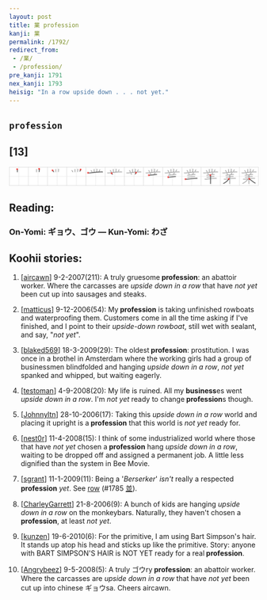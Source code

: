 ```yaml
---
layout: post
title: 業 profession
kanji: 業
permalink: /1792/
redirect_from:
 - /業/
 - /profession/
pre_kanji: 1791
nex_kanji: 1793
heisig: "In a row upside down . . . not yet."
---
```


## `profession`

## [13]

<div class="stroke"><img src="../images/E6A5AD.png" /></div>

## Reading:

### On-Yomi: ギョウ、ゴウ &mdash; Kun-Yomi: わざ

## Koohii stories:

1) [<a href="http://kanji.koohii.com/profile/aircawn">aircawn</a>] 9-2-2007(211): A truly gruesome<strong> profession</strong>: an abattoir worker. Where the carcasses are <em>upside down in a row</em> that have <em>not yet</em> been cut up into sausages and steaks. 

2) [<a href="http://kanji.koohii.com/profile/matticus">matticus</a>] 9-12-2006(54): My<strong> profession</strong> is taking unfinished rowboats and waterproofing them. Customers come in all the time asking if I&#039;ve finished, and I point to their <em>upside-down rowboat</em>, still wet with sealant, and say, &quot;<em>not yet</em>&quot;. 

3) [<a href="http://kanji.koohii.com/profile/blaked569">blaked569</a>] 18-3-2009(29): The oldest<strong> profession</strong>: prostitution. I was once in a brothel in Amsterdam where the working girls had a group of businessmen blindfolded and hanging <em>upside down in a row</em>, <em>not yet</em> spanked and whipped, but waiting eagerly. 

4) [<a href="http://kanji.koohii.com/profile/testoman">testoman</a>] 4-9-2008(20): My life is ruined. All my <strong>business</strong>es went <em>upside down in a row</em>. I&#039;m <em>not yet</em> ready to change<strong> profession</strong>s though. 

5) [<a href="http://kanji.koohii.com/profile/Johnnyltn">Johnnyltn</a>] 28-10-2006(17): Taking this <em>upside down in a row</em> world and placing it upright is a<strong> profession</strong> that this world is <em>not yet</em> ready for. 

6) [<a href="http://kanji.koohii.com/profile/nest0r">nest0r</a>] 11-4-2008(15): I think of some industrialized world where those that have <em>not yet</em> chosen a<strong> profession</strong> hang <em>upside down in a row</em>, waiting to be dropped off and assigned a permanent job. A little less dignified than the system in Bee Movie. 

7) [<a href="http://kanji.koohii.com/profile/sgrant">sgrant</a>] 11-1-2009(11): Being a &#039;<em>Berserker</em>&#039; <em>isn&#039;t</em> really a respected<strong> profession</strong> <em>yet</em>. See <a href="../1785">row</a> <span class="index">(#1785 <a href="http://jisho.org/kanji/details/並">並</a>)</span>. 

8) [<a href="http://kanji.koohii.com/profile/CharleyGarrett">CharleyGarrett</a>] 21-8-2006(9): A bunch of kids are hanging <em>upside down in a row</em> on the monkeybars. Naturally, they haven&#039;t chosen a <strong>profession</strong>, at least <em>not yet</em>. 

9) [<a href="http://kanji.koohii.com/profile/kunzen">kunzen</a>] 19-6-2010(6): For the primitive, I am using Bart Simpson&#039;s hair. It stands up atop his head and sticks up like the primitive. Story: anyone with BART SIMPSON&#039;S HAIR is NOT YET ready for a real<strong> profession</strong>. 

10) [<a href="http://kanji.koohii.com/profile/Angrybeez">Angrybeez</a>] 9-5-2008(5): A truly ゴウry<strong> profession</strong>: an abattoir worker. Where the carcasses are <em>upside down in a row</em> that have <em>not yet</em> been cut up into chinese ギョウsa. Cheers aircawn. 
